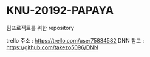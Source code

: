 # KNU-20192-PAPAYA
팀프로젝트를 위한 repository

trello 주소 : https://trello.com/user75834582
DNN 참고 : https://github.com/takezo5096/DNN
